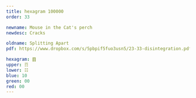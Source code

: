 ```yaml
---
title: hexagram 100000
order: 33

newname: Mouse in the Cat's perch
newdesc: Cracks

oldname: Splitting Apart
pdf: https://www.dropbox.com/s/5pbpif5fuo3usn5/23-33-disintegration.pdf?dl=0

hexagram: ䷖
upper: ☶
lower: ☷
blue: 10
green: 00
red: 00
---
```

